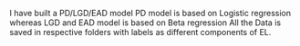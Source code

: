 I have built a PD/LGD/EAD model
PD model is based on Logistic regression whereas LGD and EAD model is based on Beta regression
All the Data is saved in respective folders with labels as different components of EL.
